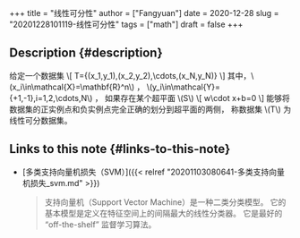 +++
title = "线性可分性"
author = ["Fangyuan"]
date = 2020-12-28
slug = "20201228101119-线性可分性"
tags = ["math"]
draft = false
+++

## Description {#description}

给定一个数据集
\\[
T={(x\_1,y\_1),(x\_2,y\_2),\cdots,(x\_N,y\_N)}
\\]
其中，\\(x\_i\in\mathcal{X}=\mathbf{R}^n\\) ， \\(y\_i\in\mathcal{Y}={+1,-1},i=1,2,\cdots,N\\) ，
如果存在某个超平面 \\(S\\)
\\[
w\cdot x+b=0
\\]
能够将数据集的正实例点和负实例点完全正确的划分到超平面的两侧，
称数据集 \\(T\\) 为线性可分数据集。


## Links to this note {#links-to-this-note}

-   [多类支持向量机损失（SVM）]({{< relref "20201103080641-多类支持向量机损失_svm.md" >}})

    >   支持向量机（Support Vector Machine）是一种二类分类模型。
    > 它的基本模型是定义在特征空间上的间隔最大的线性分类器。
    > 它是最好的 “off-the-shelf” 监督学习算法。
